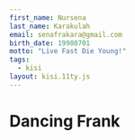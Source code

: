 ```yaml
---
first_name: Nursena 
last_name: Karakulah
email: senafrakara@gmail.com
birth_date: 19980701
motto: "Live Fast Die Young!"
tags:
  - kisi
layout: kisi.11ty.js
---
```


<h1 class="title">Dancing Frank</h1>

